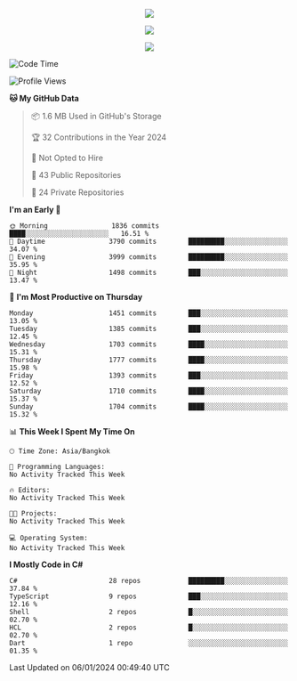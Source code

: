<p align="center">
  <a href="say-hi.gif"> 
    <img align="center" src="say-hi.gif"/>
  </a>
</p>
<p align="center">
  <a href="https://github.com/htthinh1999">
    <img align="center" src="https://github-readme-stats-kappa-pink.vercel.app/api?username=htthinh1999&show_icons=true&count_private=true&theme=dracula"/>
  </a>
</p>
<p align="center">
  <a href="https://github.com/htthinh1999">
    <img src="https://github-readme-stats-kappa-pink.vercel.app/api/top-langs/?username=htthinh1999&layout=compact&langs_count=6&count_private=true&hide=tsql,hlsl,glsl,shaderlab&theme=dracula"/>
  </a>
</p>

<!--START_SECTION:waka-->
![Code Time](http://img.shields.io/badge/Code%20Time-0%20secs-blue)

![Profile Views](http://img.shields.io/badge/Profile%20Views-3-blue)

**🐱 My GitHub Data** 

> 📦 1.6 MB Used in GitHub's Storage 
 > 
> 🏆 32 Contributions in the Year 2024
 > 
> 🚫 Not Opted to Hire
 > 
> 📜 43 Public Repositories 
 > 
> 🔑 24 Private Repositories 
 > 
**I'm an Early 🐤** 

```text
🌞 Morning                1836 commits        ████░░░░░░░░░░░░░░░░░░░░░   16.51 % 
🌆 Daytime                3790 commits        █████████░░░░░░░░░░░░░░░░   34.07 % 
🌃 Evening                3999 commits        █████████░░░░░░░░░░░░░░░░   35.95 % 
🌙 Night                  1498 commits        ███░░░░░░░░░░░░░░░░░░░░░░   13.47 % 
```
📅 **I'm Most Productive on Thursday** 

```text
Monday                   1451 commits        ███░░░░░░░░░░░░░░░░░░░░░░   13.05 % 
Tuesday                  1385 commits        ███░░░░░░░░░░░░░░░░░░░░░░   12.45 % 
Wednesday                1703 commits        ████░░░░░░░░░░░░░░░░░░░░░   15.31 % 
Thursday                 1777 commits        ████░░░░░░░░░░░░░░░░░░░░░   15.98 % 
Friday                   1393 commits        ███░░░░░░░░░░░░░░░░░░░░░░   12.52 % 
Saturday                 1710 commits        ████░░░░░░░░░░░░░░░░░░░░░   15.37 % 
Sunday                   1704 commits        ████░░░░░░░░░░░░░░░░░░░░░   15.32 % 
```


📊 **This Week I Spent My Time On** 

```text
🕑︎ Time Zone: Asia/Bangkok

💬 Programming Languages: 
No Activity Tracked This Week

🔥 Editors: 
No Activity Tracked This Week

🐱‍💻 Projects: 
No Activity Tracked This Week

💻 Operating System: 
No Activity Tracked This Week
```

**I Mostly Code in C#** 

```text
C#                       28 repos            █████████░░░░░░░░░░░░░░░░   37.84 % 
TypeScript               9 repos             ███░░░░░░░░░░░░░░░░░░░░░░   12.16 % 
Shell                    2 repos             █░░░░░░░░░░░░░░░░░░░░░░░░   02.70 % 
HCL                      2 repos             █░░░░░░░░░░░░░░░░░░░░░░░░   02.70 % 
Dart                     1 repo              ░░░░░░░░░░░░░░░░░░░░░░░░░   01.35 % 
```




 Last Updated on 06/01/2024 00:49:40 UTC
<!--END_SECTION:waka-->
